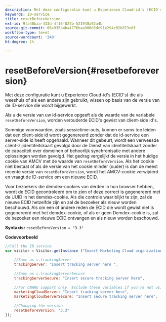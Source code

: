 ```yaml
---
description: Met deze configuratie kunt u Experience Cloud-id's (ECID's) die als weeshuis of als een andere zijn gebruikt, wissen op basis van de versie van de ID-service die wordt bijgewerkt.
keywords: ID-service
title: resetBeforeVersion
exl-id: 9fa40baa-433d-4f16-824b-521948a92a4b
source-git-commit: 06e935a4ba4776baa900d3dc91e294c92b873c0f
workflow-type: tm+mt
source-wordcount: '249'
ht-degree: 1%

---
```


# resetBeforeVersion{#resetbeforeversion}

Met deze configuratie kunt u Experience Cloud-id&#39;s (ECID&#39;s) die als weeshuis of als een andere zijn gebruikt, wissen op basis van de versie van de ID-service die wordt bijgewerkt.

Als u de versie van uw id-service opgeeft als de waarde van de variabele `resetBeforeVersion`, worden verouderde ECID&#39;s gewist van client-side id&#39;s.

Sommige voorwaarden, zoals sessietime-outs, kunnen er soms toe leiden dat een client-side id wordt gegenereerd zonder dat de id-service een server-side id heeft opgehaald. Wanneer dit gebeurt, wordt een verweesde cliënt-zijidentiteitskaart gevolgd door de Dienst van identiteitskaart zonder de capaciteit over domeinen of behoorlijk synchronisatie met andere oplossingen worden gevolgd. Het gedrag vergelijkt de versie in het huidige cookie van AMCV met de waarde van `resetBeforeVersion`. Als het cookie niet bestaat of als de versie van het cookie minder (ouder) is dan de meest recente versie van `resetBeforeVersion`, wordt het AMCV-cookie verwijderd en vraagt de ID-service om een nieuwe ECID.

Voor bezoekers die demdex-cookies van derden in hun browser hebben, wordt de ECID gecontroleerd om te zien of deze correct is gegenereerd met de UUID in het demdex-cookie. Als die controle waar blijkt te zijn, zal de nieuwe ECID hetzelfde zijn en zal de bezoeker als nieuw worden beschouwd. Als om een of andere reden de ECID die wordt gewist niet is gegenereerd met het demdex-cookie, of als er geen Demdex-cookie is, zal de bezoeker een nieuwe ECID ontvangen en als nieuw worden beschouwd.

**Syntaxis:** `resetBeforeVersion = "3.3"`

**Codevoorbeeld**

```js
//Call the ID service 
var visitor = Visitor.getInstance ("Insert Marketing Cloud organization ID here", { 
  
    //Same as s.trackingServer 
    trackingServer: "Insert tracking server here ", 
  
    //Same as s.trackingServerSecure 
    trackingServerSecure: "Insert secure tracking server here", 
  
    //For CNAME support only. Exclude these variables if you're not using CNAME 
    marketingCloudServer: "Insert tracking server here", 
    marketingCloudServerSecure: "Insert secure tracking server here", 
  
    //Changing the version 
    resetBeforeVersion: "3.3" 
});
```
